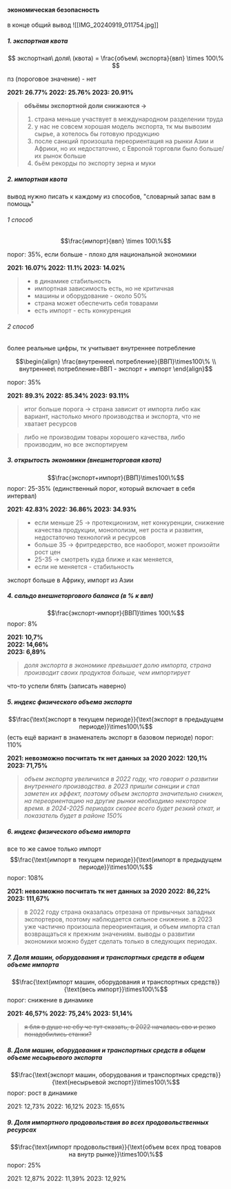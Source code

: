 #### экономическая безопасность
в конце общий вывод 
![[IMG_20240919_011754.jpg]]


##### 1. экспортная квота
$$
экспортная\ доля\ (квота) = \frac{объем\ экспорта}{ввп} \times 100\%
$$

пз (пороговое значение) - нет

**2021: 26.77%
2022: 25.76%
2023: 20.91%**

> **объёмы экспортной доли снижаются ->**
>1. страна меньше участвует в международном разделении труда
>2. у нас не совсем хорошая модель экспорта, тк мы вывозим сырье, а хотелось бы готовую продукцию
>3. после санкций произошла переориентация на рынки Азии и Африки, но их недостаточно, с Европой торговли было больше/их рынок больше
> 4. бьём рекорды по экспорту зерна и муки
##### 2. импортная квота
вывод нужно писать к каждому из способов, "словарный запас вам в помощь"
###### 1 способ
$$\frac{импорт}{ввп} \times 100\%$$

порог: 35%, если больше - плохо для национальной экономики

**2021: 16.07%
2022: 11.1%
2023: 14.02%**

> - в динамике стабильность
> - импортная зависимость есть, но не критичная
> - машины и оборудование - около 50%
> - страна может обеспечить себя товарами
> - есть импорт - есть конкуренция
###### 2 способ
более реальные цифры, тк учитывает внутреннее потребление

$$\begin{align}
\frac{внутреннее\ потребление}{ВВП}\times100\% \\
внутреннее\ потребление=ВВП - экспорт + импорт
\end{align}$$

порог: 35%

**2021: 89.3%
2022: 85.34%
2023: 93.11%**

>итог больше порога -> страна зависит от импорта
либо как вариант, настолько много производства и экспорта, что не хватает ресурсов

>либо не производим товары хорошего качества, либо производим, но все экспортируем
##### 3. открытость экономики (внешнеторговая квота)
$$\frac{экспорт+импорт}{ВВП}\times100\%$$
порог: 25-35% (единственный порог, который включает в себя интервал)

**2021: 42.83%
2022: 36.86%
2023: 34.93%**

> - если меньше 25 -> протекционизм, нет конкуренции, снижение качества продукции, монополизм, нет роста и развития, недостаточно технологий и ресурсов
> - больше 35 -> фритредерство, все наоборот, может произойти рост цен
> - 25-35 -> смотреть куда ближе и как меняется, 
> - если не меняется - стабильность

экспорт больше в Африку, импорт из Азии 

##### 4. сальдо внешнеторгового баланса (в % к ввп)
$$\frac{экспорт-импорт}{ВВП}\times 100\%$$
порог: 8%

**2021: 10,7%  
2022: 14,66%  
2023: 6,89%**

> *доля экспорта в экономике превышает долю импорта, страна производит своих продуктов больше, чем импортирует*

что-то успели блять (записать наверно)
##### 5. индекс физического объема экспорта
$$\frac{\text{экспорт в текущем периоде}}{\text{экспорт в предыдущем периоде}}\times100\%$$ (есть ещё вариант в знаменатель экспорт в базовом периоде)
порог: 110%

**2021: невозможно посчитать тк нет данных за 2020 
2022: 120,1%
2023: 71,75%**

> *объем экспорта увеличился в 2022 году, что говорит о развитии внутреннего производства. в 2023 пришли санкции и стал заметен их эффект, поэтому объем экспорта значительно снижен, на переориентацию на другие рынки необходимо некоторое время. в 2024-2025 периодах скорее всего будет резкий откат, и показатель будет в районе 150%*
##### 6. индекс физического объема импорта
все то же самое только импорт
$$\frac{\text{импорт в текущем периоде}}{\text{импорт в предыдущем периоде}}\times100\%$$
порог: 108%

**2021: невозможно посчитать тк нет данных за 2020 
2022: 86,22%
2023: 111,67%**

> в 2022 году страна оказалась отрезана от привычных западных экспортеров, поэтому наблюдается сильное снижение. в 2023 уже частично произошла переориентация, и объем импорта стал возвращаться к прежним значениям. выводы о развитии экономики можно будет сделать только в следующих периодах.
##### 7. Доля машин, оборудования и транспортных средств в общем объеме импорта
$$\frac{\text{импорт машин, оборудования и транспортных средств}}{\text{весь импорт}}\times100\%$$
порог: снижение в динамике

**2021: 46,57%
2022: 75,24%
2023: 51,14%**
> ~~я бля в душе не ебу че тут сказать, в 2022 началась сво и резко понадобились станки?~~
> 
##### 8. Доля машин, оборудования и транспортных средств в общем объеме несырьевого экспорта
$$\frac{\text{экспорт машин, оборудования и транспортных средств}}{\text{несырьевой экспорт}}\times100\%$$
порог: рост в динамике

2021: 12,73%
2022: 16,12%
2023: 15,65%
##### 9. Доля импортного продовольствия во всех продовольственных ресурсах
$$\frac{\text{импорт продовольствия}}{\text{объем всех прод товаров на внутр рынке}}\times100\%$$
порог: 25%

2021: 12,87%
2022: 11,39%
2023: 12,92%
